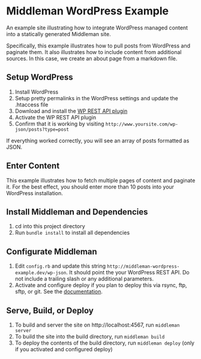 # Middleman WordPress Example

An example site illustrating how to integrate WordPress managed content into a
statically generated Middleman site.

Specifically, this example illustrates how to pull posts from WordPress and
paginate them. It also illustrates how to include content from additional sources.
In this case, we create an about page from a markdown file.

## Setup WordPress

1. Install WordPress
2. Setup pretty permalinks in the WordPress settings and update the .htaccess file
3. Download and install the [WP REST API plugin](https://wordpress.org/plugins/json-rest-api/)
4. Activate the WP REST API plugin
5. Confirm that it is working by visiting `http://www.yoursite.com/wp-json/posts?type=post`

If everything worked correctly, you will see an array of posts formatted as JSON.

## Enter Content

This example illustrates how to fetch multiple pages of content and paginate it.
For the best effect, you should enter more than 10 posts into your WordPress
installation.

## Install Middleman and Dependencies

1. cd into this project directory
2. Run `bundle install` to install all dependencies

## Configurate Middleman

1. Edit `config.rb` and update this string `http://middleman-wordpress-example.dev/wp-json`. It should point the your WordPress REST API. Do not include a trailing slash or any additional parameters.
2. Activate and configure deploy if you plan to deploy this via rsync, ftp, sftp, or git. See the [documentation](https://github.com/middleman-contrib/middleman-deploy).

## Serve, Build, or Deploy

1. To build and server the site on http://localhost:4567, run `middleman server`
2. To build the site into the build directory, run `middleman build`
3. To deploy the contents of the build directory, run `middleman deploy` (only if you activated and configured deploy)

